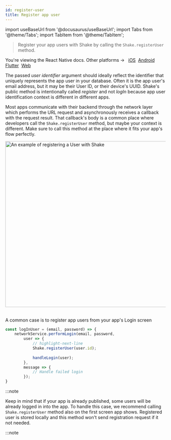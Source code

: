 ```yaml
---
id: register-user
title: Register app user
---
```

import useBaseUrl from '@docusaurus/useBaseUrl';
import Tabs from '@theme/Tabs';
import TabItem from '@theme/TabItem';

>Register your app users with Shake by calling the `Shake.registerUser` method.

<p class="p2 mt-40">You're viewing the React Native docs. Other platforms → &nbsp;
<a href="/docs/ios/users/register-user/">iOS</a>&nbsp; 
<a href="/docs/android/users/register-user/">Android</a>&nbsp;
<a href="/docs/flutter/users/register-user/">Flutter</a>&nbsp;  
<a href="/docs/web/users/register-user/">Web</a>&nbsp;
</p>


The passed _user identifier_ argument should ideally reflect the identifier that uniquely represents the app user in your database.
Often it is the app user's email address, but it may be their User ID, or their device's UUID.
Shake's public method is intentionally
called _register_ and not _logIn_ because app user identification context is different in different apps.

Most apps communicate with their backend through the network layer
which performs the URL request and asynchronously receives a callback with the request result.
That callback's body is a common place where developers call the `Shake.registerUser` method,
but maybe your context is different.
Make sure to call this method at the place where it fits your app's flow perfectly.

<table class="media-container mt-50">
<img
  alt="An example of registering a User with Shake"
  width="520"
  src={useBaseUrl('screens/register-user-flow.svg')}
/>
</table>
<p class="p2 center-align mb-50">A common case is to register app users from your app's Login screen</p>

```javascript title="App.js"
const logInUser = (email, password) => {
    networkService.performLogin(email, password,
        user => {
            // highlight-next-line
            Shake.registerUser(user.id);
            
            handleLogin(user);
        },
        message => {
            // Handle failed login
        });
}
```

:::note

Keep in mind that if your app is already published, some users will be already logged in into the app.
To handle this case, we recommend calling `Shake.registerUser` method also on the first screen app shows.
Registered user is stored locally and this method won't send registration request if it not needed.

:::note
